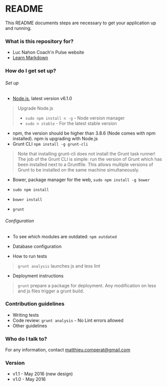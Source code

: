# README #

This README documents steps are necessary to get your application up and running.

### What is this repository for? ###

* Luc Nahon Coach'n Pulse website
* [Learn Markdown](https://bitbucket.org/tutorials/markdowndemo)

### How do I get set up? ###

###### Set up ######
* [Node.js](https://nodejs.org/download/), latest version v6.1.0
> Upgrade Node.js
> * `sudo npm install n -g` - Node version manager
> * `sudo n stable` - For the latest stable version
* npm, the version should be higher than 3.8.6 (Node comes with npm installed). npm is upgrading with Node.js
* Grunt CLI `npm install -g grunt-cli`
> Note that installing grunt-cli does not install the Grunt task runner! The job of the Grunt CLI is simple: run the version of Grunt which has been installed next to a Gruntfile. This allows multiple versions of Grunt to be installed on the same machine simultaneously.
* Bower, package manager for the web, `sudo npm install -g bower`

* `sudo npm install`
* `bower install`
* `grunt`

###### Configuration ######

* To see which modules are outdated: `npm outdated`

* Database configuration
* How to run tests
> `grunt analysis` launches js and less lint


* Deployment instructions
> `grunt` prepare a package for deployment. Any modification on less and js files trigger a grunt build.

### Contribution guidelines ###

* Writing tests
* Code review: `grunt analysis` - No Lint errors allowed
* Other guidelines

### Who do I talk to? ###

For any information, contact matthieu.comperat@gmail.com

### Version ###
* v1.1 - May 2016 (new design)
* v1.0 - May 2016